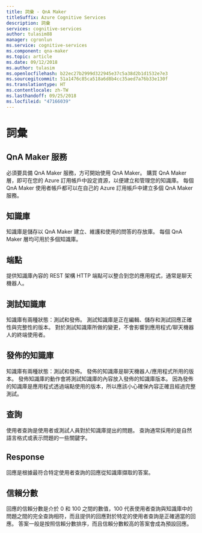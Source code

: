 ```yaml
---
title: 詞彙 - QnA Maker
titleSuffix: Azure Cognitive Services
description: 詞彙
services: cognitive-services
author: tulasim88
manager: cgronlun
ms.service: cognitive-services
ms.component: qna-maker
ms.topic: article
ms.date: 09/12/2018
ms.author: tulasim
ms.openlocfilehash: b22ec27b2999d322945e37c5a38d2b1d1532e7e3
ms.sourcegitcommit: 51a1476c85ca518a6d8b4cc35aed7a76b33e130f
ms.translationtype: HT
ms.contentlocale: zh-TW
ms.lasthandoff: 09/25/2018
ms.locfileid: "47166039"
---
```

# <a name="glossary"></a>詞彙

## <a name="qna-maker-service"></a>QnA Maker 服務
必須要具備 QnA Maker 服務，方可開始使用 QnA Maker。 購買 QnA Maker 層，即可在您的 Azure 訂用帳戶中設定資源，以便建立和管理您的知識庫。 每個 QnA Maker 使用者帳戶都可以在自己的 Azure 訂用帳戶中建立多個 QnA Maker 服務。

## <a name="knowledge-base"></a>知識庫
知識庫是儲存以 QnA Maker 建立、維護和使用的問答的存放庫。 每個 QnA Maker 層均可用於多個知識庫。

## <a name="endpoint"></a>端點
提供知識庫內容的 REST 架構 HTTP 端點可以整合到您的應用程式，通常是聊天機器人。 

## <a name="test-knowledge-base"></a>測試知識庫
知識庫有兩種狀態：測試和發佈。 測試知識庫是正在編輯、儲存和測試回應正確性與完整性的版本。 對於測試知識庫所做的變更，不會影響到應用程式/聊天機器人的終端使用者。

## <a name="published-knowledge-base"></a>發佈的知識庫
知識庫有兩種狀態：測試和發佈。  發佈的知識庫是聊天機器人/應用程式所用的版本。 發佈知識庫的動作會將測試知識庫的內容放入發佈的知識庫版本。 因為發佈的知識庫是應用程式透過端點使用的版本，所以應該小心確保內容正確且經過完整測試。

## <a name="query"></a>查詢
使用者查詢是使用者或測試人員對於知識庫提出的問題。 查詢通常採用的是自然語言格式或表示問題的一些關鍵字。

## <a name="response"></a>Response
回應是根據最符合特定使用者查詢的回應從知識庫擷取的答案。

## <a name="confidence-score"></a>信賴分數
回應的信賴分數是介於 0 和 100 之間的數值，100 代表使用者查詢與知識庫中的問題之間的完全查詢相符，而且提供的回應對於特定的使用者查詢是正確適當的回應。 答案一般是按照信賴分數排序，而且信賴分數較高的答案會成為預設回應。

